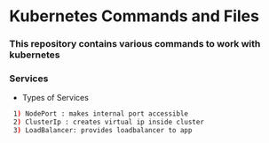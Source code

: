 # Kubernetes Commands and Files

### This repository contains various commands to work with kubernetes

### Services

- Types of Services

```sh
 1) NodePort : makes internal port accessible
 2) ClusterIp : creates virtual ip inside cluster
 3) LoadBalancer: provides loadbalancer to app
 ```

